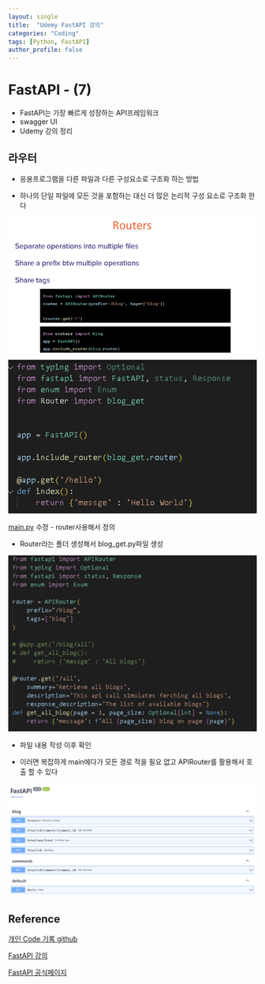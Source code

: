 ```yaml
---
layout: single
title:  "Udemy FastAPI 강의"
categories: "Coding"
tags: [Python, FastAPI]
author_profile: false
---
```


# FastAPI - (7)
   - FastAPI는 가장 빠르게 성장하는 API프레임워크
   - swagger UI
   - Udemy 강의 정리

## 라우터

  - 응용프로그램을 다른 파일과 다른 구성요소로 구조화 하는 방법

  - 하나의 단일 파일에 모든 것을 포함하는 대신 더 많은 논리적 구성 요소로 구조화 한다

  ![image-20240320114652974](/images/2023-01-17-FastAPI_udemy/image-20240320114652974.png)

  [main.py](http://main.py) 수정 - router사용해서 정의

  - Router라는 폴더 생성해서 blog_get.py파일 생성

  ![image-20240320114709207](/images/2023-01-17-FastAPI_udemy/image-20240320114709207.png)

  - 파일 내용 작성 이후 확인

  - 이러면 복잡하게 main에다가 모든 경로 적을 필요 없고 APIRouter를 활용해서 호출 할 수 있다

  ![image-20240320114723783](/images/2023-01-17-FastAPI_udemy/image-20240320114723783.png)


## Reference
[개인 Code 기록 github](https://github.com/chusonghyeon/FastAPI_Project)

[FastAPI 강의](https://www.udemy.com/course/completefastapi/?couponCode=KEEPLEARNING)

[FastAPI 공식페이지](https://fastapi.tiangolo.com/ko/)